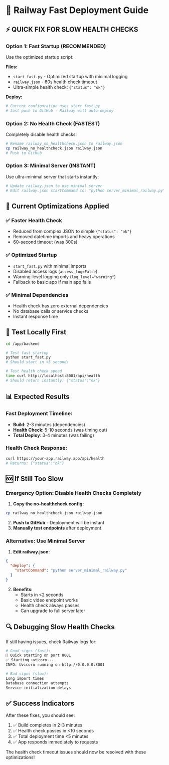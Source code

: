 # 🚂 Railway Fast Deployment Guide

## ⚡ QUICK FIX FOR SLOW HEALTH CHECKS

### Option 1: Fast Startup (RECOMMENDED)
Use the optimized startup script:

**Files:**
- `start_fast.py` - Optimized startup with minimal logging
- `railway.json` - 60s health check timeout
- Ultra-simple health check: `{"status": "ok"}`

**Deploy:**
```bash
# Current configuration uses start_fast.py
# Just push to GitHub - Railway will auto-deploy
```

### Option 2: No Health Check (FASTEST)
Completely disable health checks:

```bash
# Rename railway_no_healthcheck.json to railway.json
cp railway_no_healthcheck.json railway.json
# Push to GitHub
```

### Option 3: Minimal Server (INSTANT)
Use ultra-minimal server that starts instantly:

```bash
# Update railway.json to use minimal server
# Edit railway.json startCommand to: "python server_minimal_railway.py"
```

## 🔧 Current Optimizations Applied

### ✅ Faster Health Check
- Reduced from complex JSON to simple `{"status": "ok"}`
- Removed datetime imports and heavy operations
- 60-second timeout (was 300s)

### ✅ Optimized Startup
- `start_fast.py` with minimal imports
- Disabled access logs (`access_log=False`)
- Warning-level logging only (`log_level="warning"`)
- Fallback to basic app if main app fails

### ✅ Minimal Dependencies
- Health check has zero external dependencies
- No database calls or service checks
- Instant response time

## 🚀 Test Locally First

```bash
cd /app/backend

# Test fast startup
python start_fast.py
# Should start in <5 seconds

# Test health check speed
time curl http://localhost:8001/api/health
# Should return instantly: {"status":"ok"}
```

## 📊 Expected Results

### Fast Deployment Timeline:
- **Build**: 2-3 minutes (dependencies)
- **Health Check**: 5-10 seconds (was timing out)
- **Total Deploy**: 3-4 minutes (was failing)

### Health Check Response:
```bash
curl https://your-app.railway.app/api/health
# Returns: {"status":"ok"}
```

## 🆘 If Still Too Slow

### Emergency Option: Disable Health Checks Completely

1. **Copy the no-healthcheck config:**
```bash
cp railway_no_healthcheck.json railway.json
```

2. **Push to GitHub** - Deployment will be instant
3. **Manually test endpoints** after deployment

### Alternative: Use Minimal Server
1. **Edit railway.json:**
```json
{
  "deploy": {
    "startCommand": "python server_minimal_railway.py"
  }
}
```

2. **Benefits:**
   - Starts in <2 seconds
   - Basic video endpoint works
   - Health check always passes
   - Can upgrade to full server later

## 🔍 Debugging Slow Health Checks

If still having issues, check Railway logs for:

```bash
# Good signs (fast):
🚀 Quick starting on port 8001
✅ Starting uvicorn...
INFO: Uvicorn running on http://0.0.0.0:8001

# Bad signs (slow):
Long import times
Database connection attempts
Service initialization delays
```

## ✅ Success Indicators

After these fixes, you should see:
1. ✅ Build completes in 2-3 minutes
2. ✅ Health check passes in <10 seconds  
3. ✅ Total deployment time <5 minutes
4. ✅ App responds immediately to requests

The health check timeout issues should now be resolved with these optimizations!